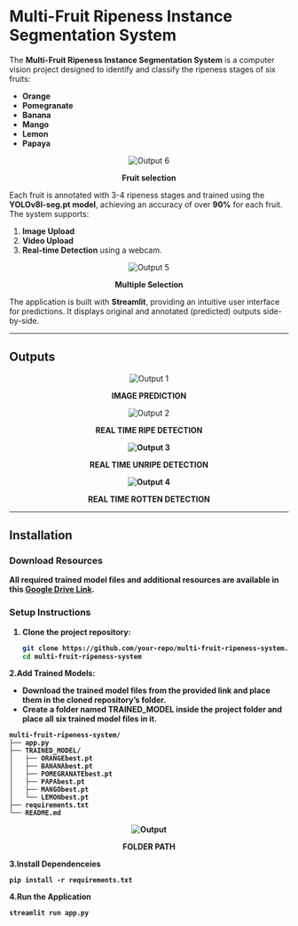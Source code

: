 # Multi-Fruit Ripeness Instance Segmentation System

The **Multi-Fruit Ripeness Instance Segmentation System** is a computer vision project designed to identify and classify the ripeness stages of six fruits:  
- **Orange**  
- **Pomegranate**  
- **Banana**  
- **Mango**  
- **Lemon**  
- **Papaya**

<div align="center">
    <img src="DEMO/demoimg3.png" alt="Output 6">
    <p><strong>Fruit selection </strong></p>
</div>

Each fruit is annotated with 3-4 ripeness stages and trained using the **YOLOv8l-seg.pt model**, achieving an accuracy of over **90%** for each fruit. The system supports:  
1. **Image Upload**  
2. **Video Upload**  
3. **Real-time Detection** using a webcam.  

<div align="center">
    <img src="DEMO/demoimg1.png" alt="Output 5">
    <p><strong>Multiple Selection </strong></p>
</div>

The application is built with **Streamlit**, providing an intuitive user interface for predictions. It displays original and annotated (predicted) outputs side-by-side.

---

## Outputs

<div align="center">
    <img src="DEMO/GIF1.gif" alt="Output 1">
    <p><strong>IMAGE PREDICTION </strong></p>
</div>

<div align="center">
    <img src="DEMO/GIF3.gif" alt="Output 2">
    <p><strong>REAL TIME RIPE DETECTION</p>
</div>

<div align="center">
    <img src="DEMO/GIF2.gif" alt="Output 3">
    <p>REAL TIME UNRIPE DETECTION</p>
</div>

<div align="center">
    <img src="DEMO/GIF4.gif" alt="Output 4">
    <p>REAL TIME ROTTEN DETECTION</p>
</div>

---

## Installation

### Download Resources
All required trained model files and additional resources are available in this [Google Drive Link](#).

### Setup Instructions
1. Clone the project repository:
   ```bash
   git clone https://github.com/your-repo/multi-fruit-ripeness-system.git
   cd multi-fruit-ripeness-system
   ```
2.Add Trained Models:

- **Download the trained model files from the provided link and place them in the cloned repository’s folder.**
- **Create a folder named TRAINED_MODEL inside the project folder and place all six trained model files in it.**
```
multi-fruit-ripeness-system/
├── app.py                  
├── TRAINED_MODEL/          
│   ├── ORANGEbest.pt           
│   ├── BANANAbest.pt          
│   ├── POMEGRANATEbest.pt        
│   ├── PAPAbest.pt       
│   ├── MANGObest.pt      
│   └── LEMONbest.pt        
├── requirements.txt        
└── README.md               
```
<div align="center">
    <img src="DEMO/FOLDER.png" alt="Output ">
    <p><strong>FOLDER PATH </strong></p>
</div>

3.Install Dependenceies
```
pip install -r requirements.txt
```
4.Run the Application
```
streamlit run app.py
```
